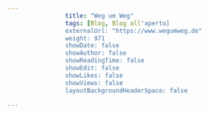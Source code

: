 ---
                title: "Weg um Weg"
                tags: [Blog, Blog all'aperto]
                externalUrl: "https://www.wegumweg.de"
                weight: 971
                showDate: false
                showAuthor: false
                showReadingTime: false
                showEdit: false
                showLikes: false
                showViews: false
                layoutBackgroundHeaderSpace: false
                ---

